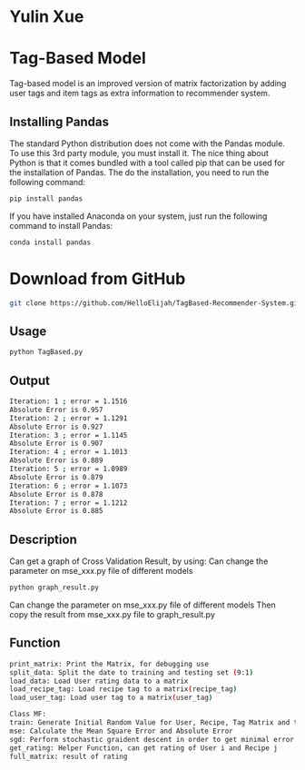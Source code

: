 # Yulin Xue
# Tag-Based Model

Tag-based model is an improved version of matrix factorization by adding user tags and item tags as extra information to recommender system.

## Installing Pandas

The standard Python distribution does not come with the Pandas module. To use this 3rd party module, you must install it.
The nice thing about Python is that it comes bundled with a tool called pip that can be used for the installation of Pandas. The do the installation, you need to run the following command:

```bash
pip install pandas
```
If you have installed Anaconda on your system, just run the following command to install Pandas:
```bash
conda install pandas
```

# Download from GitHub
```bash
git clone https://github.com/HelloElijah/TagBased-Recommender-System.git
```

## Usage

```python
python TagBased.py
```

## Output

```bash
Iteration: 1 ; error = 1.1516
Absolute Error is 0.957
Iteration: 2 ; error = 1.1291
Absolute Error is 0.927
Iteration: 3 ; error = 1.1145
Absolute Error is 0.907
Iteration: 4 ; error = 1.1013
Absolute Error is 0.889
Iteration: 5 ; error = 1.0989
Absolute Error is 0.879
Iteration: 6 ; error = 1.1073
Absolute Error is 0.878
Iteration: 7 ; error = 1.1212
Absolute Error is 0.885
```

## Description
Can get a graph of Cross Validation Result, by using:
Can change the parameter on mse_xxx.py file of different models
```python
python graph_result.py
```
Can change the parameter on mse_xxx.py file of different models
Then copy the result from mse_xxx.py file to graph_result.py

## Function
```bash
print_matrix: Print the Matrix, for debugging use
split_data: Split the date to training and testing set (9:1)
load_data: Load User rating data to a matrix
load_recipe_tag: Load recipe tag to a matrix(recipe_tag)
load_user_tag: Load user tag to a matrix(user_tag)

Class MF:
train: Generate Initial Random Value for User, Recipe, Tag Matrix and train the Recommender System
mse: Calculate the Mean Square Error and Absolute Error
sgd: Perform stochastic graident descent in order to get minimal error
get_rating: Helper Function, can get rating of User i and Recipe j
full_matrix: result of rating
```
